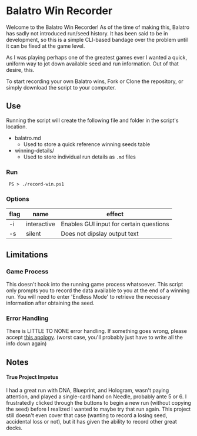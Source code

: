# Balatro Win Recorder 
Welcome to the Balatro Win Recorder! As of the time of making this, Balatro has sadly not introduced run/seed history. It has been said to be in development, so this is a simple CLI-based bandage over the problem until it can be fixed at the game level.

As I was playing perhaps one of the greatest games ever I wanted a quick, uniform way to jot down available seed and run information. Out of that desire, this.

To start recording your own Balatro wins, Fork or Clone the repository, or simply download the script to your computer.

## Use
Running the script will create the following file and folder in the script's location.
- balatro.md
  - Used to store a quick reference winning seeds table
- winning-details/
  - Used to store individual run details as `.md` files
### Run
` PS > ./record-win.ps1` 
### Options 
flag | name | effect
-|-|-
-i | interactive | Enables GUI input for certain questions
-s | silent | Does not dipslay output text

## Limitations
### Game Process
This doesn't hook into the running game process whatsoever. This script only prompts you to record the data available to you at the end of a winning run. You will need to enter 'Endless Mode' to retrieve the necessary information after obtaining the seed.
### Error Handling
There is LITTLE TO NONE error handling. If something goes wrong, please accept [this apology](/img/wof.jpg). (worst case, you'll probably just have to write all the info down again)

## Notes
#### True Project Impetus
I had a great run with DNA, Blueprint, and Hologram, wasn't paying attention, and played a single-card hand on Needle, probably ante 5 or 6. I frustratedly clicked through the buttons to begin a new run (without copying the seed) before I realized I wanted to maybe try that run again. This project still doesn't even cover that case (wanting to record a losing seed, accidental loss or not), but it has given the ability to record other great decks.

